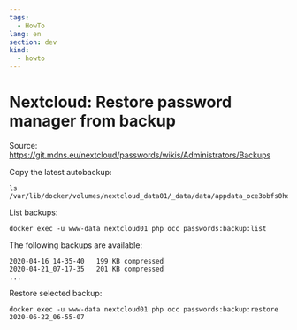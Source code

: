 ```yaml
---
tags:
  - HowTo
lang: en
section: dev
kind:
  - howto
---
```


# Nextcloud: Restore password manager from backup

Source: https://git.mdns.eu/nextcloud/passwords/wikis/Administrators/Backups

Copy the latest autobackup:

```
ls /var/lib/docker/volumes/nextcloud_data01/_data/data/appdata_oce3obfs0hqu/passwords/autoBackups/
```

List backups:

`docker exec -u www-data nextcloud01 php occ passwords:backup:list`

The following backups are available:

```
2020-04-16_14-35-40   199 KB compressed
2020-04-21_07-17-35   201 KB compressed
...
```

Restore selected backup:

`docker exec -u www-data nextcloud01 php occ passwords:backup:restore 2020-06-22_06-55-07`

